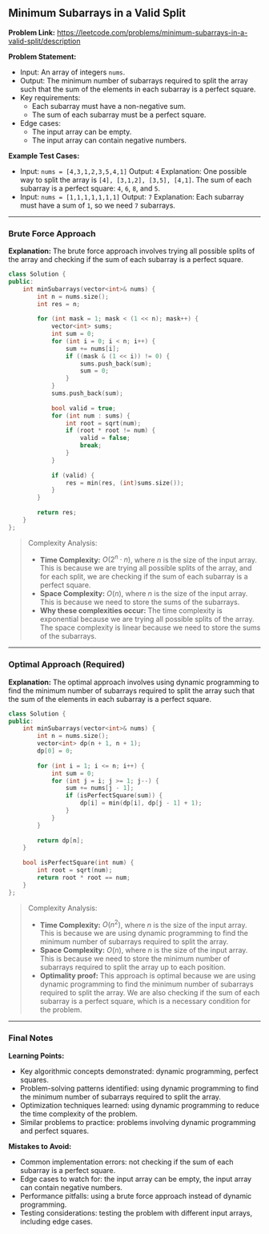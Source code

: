 ## Minimum Subarrays in a Valid Split
**Problem Link:** https://leetcode.com/problems/minimum-subarrays-in-a-valid-split/description

**Problem Statement:**
- Input: An array of integers `nums`.
- Output: The minimum number of subarrays required to split the array such that the sum of the elements in each subarray is a perfect square.
- Key requirements:
  - Each subarray must have a non-negative sum.
  - The sum of each subarray must be a perfect square.
- Edge cases:
  - The input array can be empty.
  - The input array can contain negative numbers.

**Example Test Cases:**

* Input: `nums = [4,3,1,2,3,5,4,1]`
Output: `4`
Explanation: One possible way to split the array is `[4], [3,1,2], [3,5], [4,1]`. The sum of each subarray is a perfect square: `4`, `6`, `8`, and `5`.
* Input: `nums = [1,1,1,1,1,1,1]`
Output: `7`
Explanation: Each subarray must have a sum of `1`, so we need `7` subarrays.

---

### Brute Force Approach

**Explanation:**
The brute force approach involves trying all possible splits of the array and checking if the sum of each subarray is a perfect square.

```cpp
class Solution {
public:
    int minSubarrays(vector<int>& nums) {
        int n = nums.size();
        int res = n;
        
        for (int mask = 1; mask < (1 << n); mask++) {
            vector<int> sums;
            int sum = 0;
            for (int i = 0; i < n; i++) {
                sum += nums[i];
                if ((mask & (1 << i)) != 0) {
                    sums.push_back(sum);
                    sum = 0;
                }
            }
            sums.push_back(sum);
            
            bool valid = true;
            for (int num : sums) {
                int root = sqrt(num);
                if (root * root != num) {
                    valid = false;
                    break;
                }
            }
            
            if (valid) {
                res = min(res, (int)sums.size());
            }
        }
        
        return res;
    }
};
```

> Complexity Analysis:
> - **Time Complexity:** $O(2^n \cdot n)$, where $n$ is the size of the input array. This is because we are trying all possible splits of the array, and for each split, we are checking if the sum of each subarray is a perfect square.
> - **Space Complexity:** $O(n)$, where $n$ is the size of the input array. This is because we need to store the sums of the subarrays.
> - **Why these complexities occur:** The time complexity is exponential because we are trying all possible splits of the array. The space complexity is linear because we need to store the sums of the subarrays.

---

### Optimal Approach (Required)

**Explanation:**
The optimal approach involves using dynamic programming to find the minimum number of subarrays required to split the array such that the sum of the elements in each subarray is a perfect square.

```cpp
class Solution {
public:
    int minSubarrays(vector<int>& nums) {
        int n = nums.size();
        vector<int> dp(n + 1, n + 1);
        dp[0] = 0;
        
        for (int i = 1; i <= n; i++) {
            int sum = 0;
            for (int j = i; j >= 1; j--) {
                sum += nums[j - 1];
                if (isPerfectSquare(sum)) {
                    dp[i] = min(dp[i], dp[j - 1] + 1);
                }
            }
        }
        
        return dp[n];
    }
    
    bool isPerfectSquare(int num) {
        int root = sqrt(num);
        return root * root == num;
    }
};
```

> Complexity Analysis:
> - **Time Complexity:** $O(n^2)$, where $n$ is the size of the input array. This is because we are using dynamic programming to find the minimum number of subarrays required to split the array.
> - **Space Complexity:** $O(n)$, where $n$ is the size of the input array. This is because we need to store the minimum number of subarrays required to split the array up to each position.
> - **Optimality proof:** This approach is optimal because we are using dynamic programming to find the minimum number of subarrays required to split the array. We are also checking if the sum of each subarray is a perfect square, which is a necessary condition for the problem.

---

### Final Notes

**Learning Points:**
- Key algorithmic concepts demonstrated: dynamic programming, perfect squares.
- Problem-solving patterns identified: using dynamic programming to find the minimum number of subarrays required to split the array.
- Optimization techniques learned: using dynamic programming to reduce the time complexity of the problem.
- Similar problems to practice: problems involving dynamic programming and perfect squares.

**Mistakes to Avoid:**
- Common implementation errors: not checking if the sum of each subarray is a perfect square.
- Edge cases to watch for: the input array can be empty, the input array can contain negative numbers.
- Performance pitfalls: using a brute force approach instead of dynamic programming.
- Testing considerations: testing the problem with different input arrays, including edge cases.